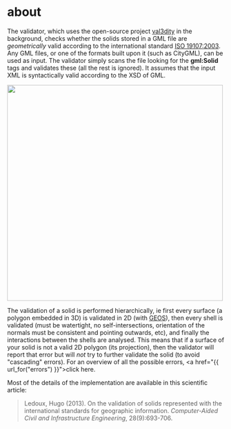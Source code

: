
<div class="page-header">
    <h1>about</h1>
</div>

The validator, which uses the open-source project [val3dity](https://github.com/tudelft-gist/val3dity) in the background, checks whether the solids stored in a GML file are *geometrically* valid according to the international standard [ISO 19107:2003](http://www.iso.org/iso/catalogue_detail.htm?csnumber=26012). Any GML files, or one of the formats built upon it (such as CityGML), can be used as input. The validator simply scans the file looking for the __gml:Solid__ tags and validates these (all the rest is ignored). It assumes that the input XML is syntactically valid according to the XSD of GML.

<p><img width='500' src="{{ url_for('static', filename='img/workflow.svg') }}" alt="" /></p>

The validation of a solid is performed hierarchically, ie first every surface (a polygon embedded in 3D) is validated in 2D (with [GEOS](http://trac.osgeo.org/geos/)), then every shell is validated (must be watertight, no self-intersections, orientation of the normals must be consistent and pointing outwards, etc), and finally the interactions between the shells are analysed. This means that if a surface of your solid is not a valid 2D polygon (its projection), then the validator will report that error but will *not* try to further validate the solid (to avoid "cascading" errors). For an overview of all the possible errors, <a href="{{  url_for("errors")  }}">click here</a>.

Most of the details of the implementation are available in this scientific article:

> Ledoux, Hugo (2013). On the validation of solids represented with the
international standards for geographic information. *Computer-Aided Civil and Infrastructure Engineering*, 28(9):693-706. 
<a href="http://dx.doi.org/10.1111/mice.12043"><i class="fa fa-external-link"></i></a> <a href="http://homepage.tudelft.nl/23t4p/pdfs/_13cacaie.pdf"><i class="fa fa-file-pdf-o"></i></a>
